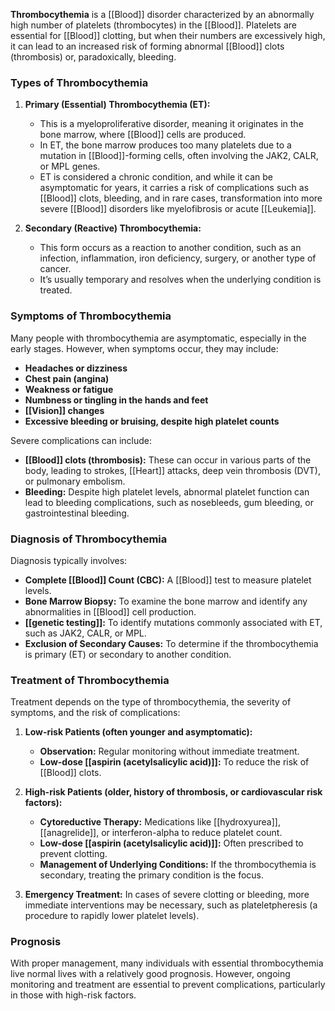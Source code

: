 **Thrombocythemia** is a [[Blood]] disorder characterized by an abnormally high number of platelets (thrombocytes) in the [[Blood]]. Platelets are essential for [[Blood]] clotting, but when their numbers are excessively high, it can lead to an increased risk of forming abnormal [[Blood]] clots (thrombosis) or, paradoxically, bleeding.

### Types of Thrombocythemia

1. **Primary (Essential) Thrombocythemia (ET):** 
   - This is a myeloproliferative disorder, meaning it originates in the bone marrow, where [[Blood]] cells are produced. 
   - In ET, the bone marrow produces too many platelets due to a mutation in [[Blood]]-forming cells, often involving the JAK2, CALR, or MPL genes.
   - ET is considered a chronic condition, and while it can be asymptomatic for years, it carries a risk of complications such as [[Blood]] clots, bleeding, and in rare cases, transformation into more severe [[Blood]] disorders like myelofibrosis or acute [[Leukemia]].

2. **Secondary (Reactive) Thrombocythemia:**
   - This form occurs as a reaction to another condition, such as an infection, inflammation, iron deficiency, surgery, or another type of cancer.
   - It’s usually temporary and resolves when the underlying condition is treated.

### Symptoms of Thrombocythemia

Many people with thrombocythemia are asymptomatic, especially in the early stages. However, when symptoms occur, they may include:

- **Headaches or dizziness**
- **Chest pain (angina)**
- **Weakness or fatigue**
- **Numbness or tingling in the hands and feet**
- **[[Vision]] changes**
- **Excessive bleeding or bruising, despite high platelet counts**

Severe complications can include:

- **[[Blood]] clots (thrombosis):** These can occur in various parts of the body, leading to strokes, [[Heart]] attacks, deep vein thrombosis (DVT), or pulmonary embolism.
- **Bleeding:** Despite high platelet levels, abnormal platelet function can lead to bleeding complications, such as nosebleeds, gum bleeding, or gastrointestinal bleeding.

### Diagnosis of Thrombocythemia

Diagnosis typically involves:

- **Complete [[Blood]] Count (CBC):** A [[Blood]] test to measure platelet levels.
- **Bone Marrow Biopsy:** To examine the bone marrow and identify any abnormalities in [[Blood]] cell production.
- **[[genetic testing]]:** To identify mutations commonly associated with ET, such as JAK2, CALR, or MPL.
- **Exclusion of Secondary Causes:** To determine if the thrombocythemia is primary (ET) or secondary to another condition.

### Treatment of Thrombocythemia

Treatment depends on the type of thrombocythemia, the severity of symptoms, and the risk of complications:

1. **Low-risk Patients (often younger and asymptomatic):**
   - **Observation:** Regular monitoring without immediate treatment.
   - **Low-dose [[aspirin (acetylsalicylic acid)]]:** To reduce the risk of [[Blood]] clots.

2. **High-risk Patients (older, history of thrombosis, or cardiovascular risk factors):**
   - **Cytoreductive Therapy:** Medications like [[hydroxyurea]], [[anagrelide]], or interferon-alpha to reduce platelet count.
   - **Low-dose [[aspirin (acetylsalicylic acid)]]:** Often prescribed to prevent clotting.
   - **Management of Underlying Conditions:** If the thrombocythemia is secondary, treating the primary condition is the focus.

3. **Emergency Treatment:** In cases of severe clotting or bleeding, more immediate interventions may be necessary, such as plateletpheresis (a procedure to rapidly lower platelet levels).

### Prognosis

With proper management, many individuals with essential thrombocythemia live normal lives with a relatively good prognosis. However, ongoing monitoring and treatment are essential to prevent complications, particularly in those with high-risk factors.
